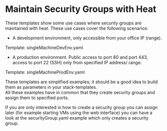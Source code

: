 # Maintain Security Groups with Heat

These templates show some use cases where security groups are maintained with heat. These use cases cover the following scenarios:

* A development environment, only accessible from your office IP (range).

Template: singleMachineDevEnv.yaml

* A production environment. Public access to port 80 and port 443, access to port 22 (SSH) only from specified IP address/ range.

Template: singleMachineProdEnv.yaml

These templates are simplified examples; it should be a good idea to build them as parameters in your stack-templates.  
All these examples have in common that they create security groups and assign them to specified ports.

If you are only interested in how to create a security group you can assign later (for example starting VMs using the web interface) you can have a look at
the securityGroup.yaml example which only creates a security group.

